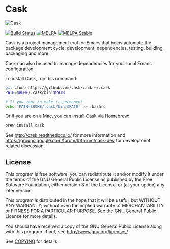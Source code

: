# Cask

![Cask](cask.png)

[![Build Status](https://travis-ci.org/cask/cask.svg?branch=master)](https://travis-ci.org/cask/cask)
[![MELPA](https://melpa.org/packages/cask-badge.svg)](https://melpa.org/#/cask)
[![MELPA Stable](https://stable.melpa.org/packages/cask-badge.svg)](https://stable.melpa.org/#/cask)

Cask is a project management tool for Emacs that helps automate the
package development cycle; development, dependencies, testing,
building, packaging and more.

Cask can also be used to manage dependencies for your local Emacs
configuration.

To install Cask, run this command:

```bash
git clone https://github.com/cask/cask ~/.cask
PATH=$HOME/.cask/bin:$PATH

# If you want to make it permanent
echo 'PATH=$HOME/.cask/bin:$PATH' >> .bashrc
```

Or if you are on a Mac, you can install Cask via Homebrew:

```bash
brew install cask
```

See <http://cask.readthedocs.io/> for more information and
<https://groups.google.com/forum/#!forum/cask-dev> for development
related discussion.

## License

This program is free software: you can redistribute it and/or modify it under
the terms of the GNU General Public License as published by the Free Software
Foundation, either version 3 of the License, or (at your option) any later
version.

This program is distributed in the hope that it will be useful, but WITHOUT ANY
WARRANTY; without even the implied warranty of MERCHANTABILITY or FITNESS FOR A
PARTICULAR PURPOSE.  See the GNU General Public License for more details.

You should have received a copy of the GNU General Public License along with
this program.  If not, see http://www.gnu.org/licenses/.

See [COPYING](https://github.com/cask/cask/blob/master/COPYING) for details.

